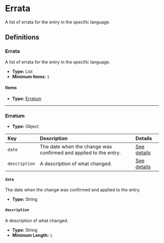 # Errata

A list of errata for the entry in the specific language.

## Definitions

### <a name="Errata"></a> Errata

A list of errata for the entry in the specific language.

- **Type:** List
- **Minimum Items:** `1`

#### Items

- **Type:** <a href="#Erratum">Erratum</a>

---

### <a name="Erratum"></a> Erratum

- **Type:** Object

Key | Description | Details
:-- | :-- | :--
`date` | The date when the change was confirmed and applied to the entry. | <a href="#Erratum/date">See details</a>
`description` | A description of what changed. | <a href="#Erratum/description">See details</a>

#### <a name="Erratum/date"></a> `date`

The date when the change was confirmed and applied to the entry.

- **Type:** String

#### <a name="Erratum/description"></a> `description`

A description of what changed.

- **Type:** String
- **Minimum Length:** `1`